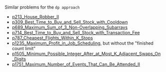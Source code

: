 Similar problems for the `dp approach`
- [p213_House_Robber_II](https://github.com/genxium/Leetcode/tree/master/p213_House_Robber_II) 
- [p309_Best_Time_to_Buy_and_Sell_Stock_with_Cooldown](https://github.com/genxium/Leetcode/tree/master/p309_Best_Time_to_Buy_and_Sell_Stock_with_Cooldown) 
- [p689_Maximum_Sum_of_3_Non-Overlapping_Subarrays](https://github.com/genxium/Leetcode/tree/master/p689_Maximum_Sum_of_3_Non-Overlapping_Subarrays) 
- [p714_Best_Time_to_Buy_and_Sell_Stock_with_Transaction_Fee](https://github.com/genxium/Leetcode/tree/master/p714_Best_Time_to_Buy_and_Sell_Stock_with_Transaction_Fee) 
- [p787_Cheapest_Flights_Within_K_Stops](https://github.com/genxium/Leetcode/tree/master/p787_Cheapest_Flights_Within_K_Stops)
- [p1235_Maximum_Profit_in_Job_Scheduling](https://github.com/genxium/Leetcode/tree/master/p1235_Maximum_Profit_in_Job_Scheduling), but without the "finished count limit"
- [p1505_Minimum_Possible_Integer_After_at_Most_K_Adjacent_Swaps_On_Digits](https://github.com/genxium/Leetcode/tree/master/p1505_Minimum_Possible_Integer_After_at_Most_K_Adjacent_Swaps_On_Digits)
- [p1751_Maximum_Number_of_Events_That_Can_Be_Attended_II](https://github.com/genxium/Leetcode/tree/master/p1751_Maximum_Number_of_Events_That_Can_Be_Attended_II)
